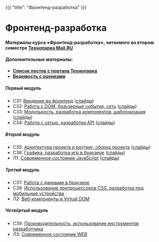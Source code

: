 {{{
	"title": "Фронтенд-разработка"
}}}

# Фронтенд-разработка

#### __Материалы курса «Фронтенд-разработка», читаемого во втором семестре [Технопарка Mail.RU](https://park.mail.ru/blog/view/12/)__

#### Дополнительные материалы:

- __[Список постов с портала Технопарка](/articles/list)__
- __[Ведомость с оценками](https://goo.gl/Qh7N9T)__


##### Первый модуль

- СЗ1: [Введение во фронтенд](/module/1/lesson/1) ([слайды](/slides/s1))
- СЗ2: [Работа с DOM, браузерные события, сеть](/module/1/lesson/2) ([слайды](/slides/s2))
- СЗ3: [Модульность, разработка компонентов, шаблонизация](/module/1/lesson/3) ([слайды](/slides/s3))
- СЗ4: [Работа с сетью, разработка API](/module/1/lesson/4) ([слайды](/slides/s4))
  
##### Второй модуль

- СЗ5: [Архитектура проекта и роутинг, сборка проекта](/module/2/lesson/1) ([слайды](/slides/s5))
- СЗ6: [Графика, разработка игр в браузере](/module/2/lesson/2) ([слайды](/slides/s6))
- Л1: [Современное состояние JavaScript](/module/2/lesson/3) ([слайды](/slides/s7))
  
##### Третий модуль

- СЗ7: [Работа с данными в браузере](/module/3/lesson/1)
- СЗ8: [Использование препроцессоров CSS, разработка под мобильные устройства](/module/3/lesson/2)
- Л2: [Веб-компоненты и Virtual DOM](/module/3/lesson/3)
  
##### Четвёртый модуль

- СЗ9: [Производительность, использование инструментов разработчика](/module/4/lesson/1)
- Л3: [Современное состояние WEB](/module/4/lesson/2)

